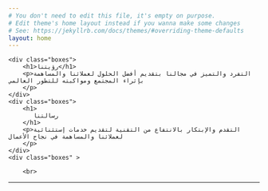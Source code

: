 ```yaml
---
# You don't need to edit this file, it's empty on purpose.
# Edit theme's home layout instead if you wanna make some changes
# See: https://jekyllrb.com/docs/themes/#overriding-theme-defaults
layout: home
---
```





    <div class="boxes">
        <h1>رؤيتنا</h1>
        <p>التفرد والتميز في مجالنا بتقديم أفضل الحلول لعملائنا والمساهمة بإثراء المجتمع ومواكبته للتطور العالمي
        </p>
    </div>
    <div class="boxes">
        <h1>
           رسالتنا
        </h1>
        <p>التقدم والإبتكار بالانتفاع من التقنية لتقديم خدمات إستثنائية لعملائنا والمساهمة في نجاح الأعمال
        </p>
    </div>
    <div class="boxes" >

        <br>
<hr class="style1">
<br>
    
